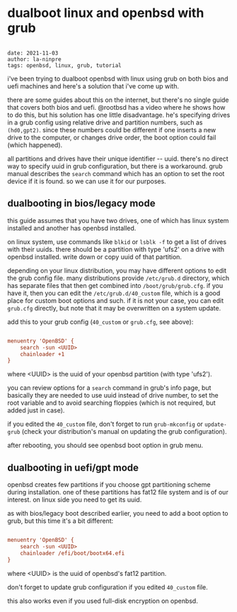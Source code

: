 # dualboot linux and openbsd with grub

```data

date: 2021-11-03
author: la-ninpre
tags: openbsd, linux, grub, tutorial
```

i've been trying to dualboot openbsd with linux using grub on both bios and
uefi machines and here's a solution that i've come up with.

there are some guides about this on the internet, but there's no single guide
that covers both bios and uefi. @rootbsd has a video where he shows how to
do this, but his solution has one little disadvantage. he's specifying drives
in a grub config using relative drive and partition numbers, such as
`(hd0,gpt2)`. since these numbers could be different if one inserts a new drive
to the computer, or changes drive order, the boot option could fail
(which happened).

all partitions and drives have their unique identifier -- uuid. there's no
direct way to specify uuid in grub configuration, but there is a workaround.
grub manual describes the `search` command which has an option to set the root
device if it is found. so we can use it for our purposes.

## dualbooting in bios/legacy mode

this guide assumes that you have two drives, one of which has linux system installed
and another has openbsd installed.

on linux system, use commands like `blkid` or `lsblk -f` to get a list of drives with
their uuids. there should be a partition with type 'ufs2' on a drive with openbsd installed.
write down or copy uuid of that partition.

depending on your linux distribution, you may have different options to edit
the grub config file. many distributions provide `/etc/grub.d` directory, which
has separate files that then get combined into `/boot/grub/grub.cfg`. if you have it,
then you can edit the `/etc/grub.d/40_custom` file, which is a good place
for custom boot options and such. if it is not your case, you can edit `grub.cfg` directly,
but note that it may be overwritten on a system update.

add this to your grub config (`40_custom` or `grub.cfg`, see above):

```grub.cfg

menuentry 'OpenBSD' {
	search -sun <UUID>
	chainloader +1
}
```

where \<UUID\> is the uuid of your openbsd partition (with type 'ufs2').

you can review options for a `search` command in grub's info page,
but basically they are needed to use uuid instead of drive number,
to set the root variable and to avoid searching floppies (which is not required,
but added just in case).

if you edited the `40_custom` file, don't forget to run `grub-mkconfig` or `update-grub`
(check your distribution's manual on updating the grub configuration).

after rebooting, you should see openbsd boot option in grub menu.

## dualbooting in uefi/gpt mode

openbsd creates few partitions if you choose gpt partitioning scheme during installation.
one of these partitions has fat12 file system and is of our interest.
on linux side you need to get its uuid.

as with bios/legacy boot described earlier, you need to add a boot option to grub,
but this time it's a bit different:

```grub.cfg

menuentry 'OpenBSD' {
	search -sun <UUID>
	chainloader /efi/boot/bootx64.efi
}
```

where \<UUID\> is the uuid of openbsd's fat12 partition.

don't forget to update grub configuration if you edited `40_custom` file.

this also works even if you used full-disk encryption on openbsd.
